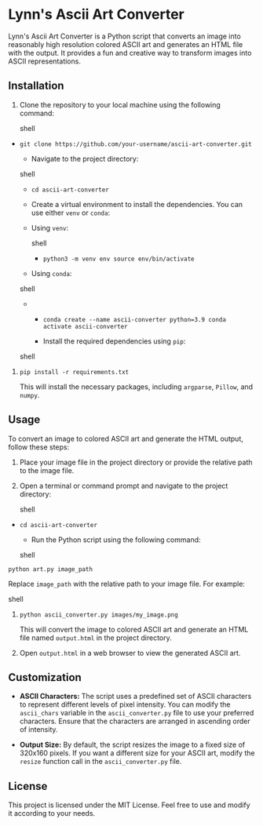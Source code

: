 # Lynn's Ascii Art Converter

Lynn's Ascii Art Converter is a Python script that converts an image into reasonably high resolution colored ASCII art and generates an HTML file with the output. It provides a fun and creative way to transform images into ASCII representations.

## Installation

1.  Clone the repository to your local machine using the following command:

    shell

-   `git clone https://github.com/your-username/ascii-art-converter.git`

    -   Navigate to the project directory:

    shell

    -   `cd ascii-art-converter`

    -   Create a virtual environment to install the dependencies. You can use either `venv` or `conda`:

    -   Using `venv`:

        shell

        -   `python3 -m venv env
    source env/bin/activate`

    -   Using `conda`:

    shell

    -   -   `conda create --name ascii-converter python=3.9
        conda activate ascii-converter`

        -   Install the required dependencies using `pip`:

    shell

1.  `pip install -r requirements.txt`

    This will install the necessary packages, including `argparse`, `Pillow`, and `numpy`.

## Usage

To convert an image to colored ASCII art and generate the HTML output, follow these steps:

1.  Place your image file in the project directory or provide the relative path to the image file.

2.  Open a terminal or command prompt and navigate to the project directory:

    shell

-   `cd ascii-art-converter`

    -   Run the Python script using the following command:

    shell

`python art.py image_path`

Replace `image_path` with the relative path to your image file. For example:

shell

1.  `python ascii_converter.py images/my_image.png`

    This will convert the image to colored ASCII art and generate an HTML file named `output.html` in the project directory.

2.  Open `output.html` in a web browser to view the generated ASCII art.

## Customization

-   **ASCII Characters:** The script uses a predefined set of ASCII characters to represent different levels of pixel intensity. You can modify the `ascii_chars` variable in the `ascii_converter.py` file to use your preferred characters. Ensure that the characters are arranged in ascending order of intensity.

-   **Output Size:** By default, the script resizes the image to a fixed size of 320x160 pixels. If you want a different size for your ASCII art, modify the `resize` function call in the `ascii_converter.py` file.

## License


This project is licensed under the MIT License. Feel free to use and modify it according to your needs.

